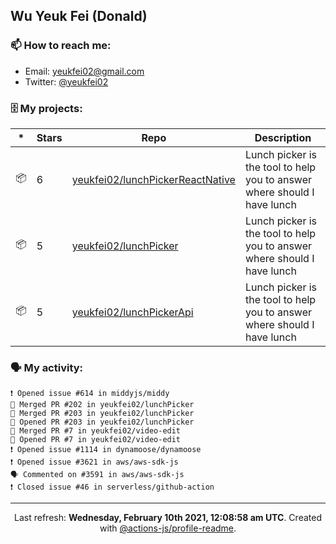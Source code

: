 ## Wu Yeuk Fei (Donald)

### 📫 How to reach me:

- Email: [yeukfei02@gmail.com](yeukfei02@gmail.com)
- Twitter: [@yeukfei02](https://twitter.com/yeukfei02)

### 🗄 My projects:

|*|Stars|Repo|Description|
|---|---|---|---|
| 📦 | 6 | [yeukfei02/lunchPickerReactNative](https://github.com/yeukfei02/lunchPickerReactNative) | Lunch picker is the tool to help you to answer where should I have lunch |
| 📦 | 5 | [yeukfei02/lunchPicker](https://github.com/yeukfei02/lunchPicker) | Lunch picker is the tool to help you to answer where should I have lunch |
| 📦 | 5 | [yeukfei02/lunchPickerApi](https://github.com/yeukfei02/lunchPickerApi) | Lunch picker is the tool to help you to answer where should I have lunch |

### 🗣 My activity:

```
❗️ Opened issue #614 in middyjs/middy
🎉 Merged PR #202 in yeukfei02/lunchPicker
🎉 Merged PR #203 in yeukfei02/lunchPicker
💪 Opened PR #203 in yeukfei02/lunchPicker
🎉 Merged PR #7 in yeukfei02/video-edit
💪 Opened PR #7 in yeukfei02/video-edit
❗️ Opened issue #1114 in dynamoose/dynamoose
❗️ Opened issue #3621 in aws/aws-sdk-js
🗣 Commented on #3591 in aws/aws-sdk-js
❗️ Closed issue #46 in serverless/github-action
```

<!-- <img src="https://github-readme-stats.vercel.app/api?username=yeukfei02&show_icons=true&count_private=true&theme=radical" />

<img src="https://github-readme-stats.vercel.app/api/top-langs/?username=yeukfei02&theme=radical" /> -->

---

<p align="center">Last refresh: <b>Wednesday, February 10th 2021, 12:08:58 am UTC</b>. Created with <a href=https://github.com/marketplace/actions/profile-readme>@actions-js/profile-readme</a>.</p>
